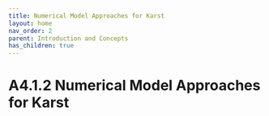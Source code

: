 ```yaml
---
title: Numerical Model Approaches for Karst
layout: home
nav_order: 2
parent: Introduction and Concepts
has_children: true
---
```


<script
  src="https://cdn.mathjax.org/mathjax/latest/MathJax.js?config=TeX-AMS-MML_HTMLorMML"
  type="text/javascript">
</script>

# A4.1.2 Numerical Model Approaches for Karst


> ## 
